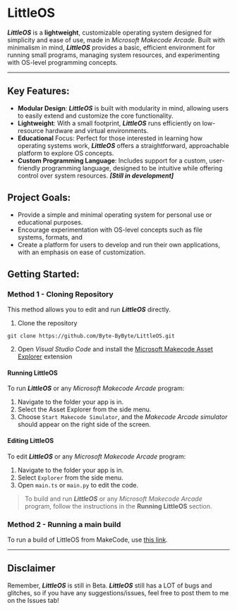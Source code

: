 # LittleOS

***LittleOS*** is a **lightweight**, customizable operating system designed for simplicity and ease of use, made in *Microsoft Makecode Arcade*.
Built with minimalism in mind, ***LittleOS*** provides a basic, efficient environment for running small programs,
managing system resources, and experimenting with OS-level programming concepts.

---

## Key Features:

- **Modular Design**: ***LittleOS*** is built with modularity in mind, allowing users to easily extend and customize the core functionality.
- **Lightweight**: With a small footprint, ***LittleOS*** runs efficiently on low-resource hardware and virtual environments.
- **Educational** Focus: Perfect for those interested in learning how operating systems work, ***LittleOS*** offers a straightforward, approachable platform to explore OS concepts.
- **Custom Programming Language**: Includes support for a custom, user-friendly programming language, designed to be intuitive while offering control over system resources. ***\[Still in development\]***

## Project Goals:

- Provide a simple and minimal operating system for personal use or educational purposes.
- Encourage experimentation with OS-level concepts such as file systems, formats, and
- Create a platform for users to develop and run their own applications, with an emphasis on ease of customization.

## Getting Started:

### Method 1 - Cloning Repository

This method allows you to edit and run ***LittleOS*** directly.

1. Clone the repository

`git clone https://github.com/Byte-ByByte/LittleOS.git`

2. Open *Visual Studio Code* and install the [Microsoft Makecode Asset Explorer](https://marketplace.visualstudio.com/items?itemName=ms-edu.pxt-vscode-web) extension

#### Running LittleOS

To run ***LittleOS*** or any *Microsoft Makecode Arcade* program:

1. Navigate to the folder your app is in.
2. Select the Asset Explorer from the side menu.
3. Choose `Start Makecode Simulator`, and the *Makecode Arcade simulator* should appear on the right side of the screen.

#### Editing LittleOS

To edit ***LittleOS*** or any *Microsoft Makecode Arcade* program:

1. Navigate to the folder your app is in.
2. Select `Explorer` from the side menu.
3. Open `main.ts` or `main.py` to edit the code.

> To build and run ***LittleOS*** or any *Microsoft Makecode Arcade* program, follow the instructions in the **Running LittleOS** section.

### Method 2 - Running a main build

To run a build of LittleOS from MakeCode, use [this link](https://www.makecode.com/_TsWLssfca078).

---

## Disclaimer

Remember, ***LittleOS*** is still in Beta. ***LittleOS***
still has a LOT of bugs and glitches, so if you have any
suggestions/issues, feel free to post them to me on the
Issues tab!
